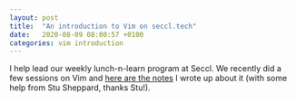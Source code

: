 ```yaml
---
layout: post
title:  "An introduction to Vim on seccl.tech"
date:   2020-08-09 08:00:57 +0100
categories: vim introduction
---
```


I help lead our weekly lunch-n-learn program at Seccl. We recently did a few sessions on Vim
and [here are the notes](https://seccl.tech/blog/dev-learning-lunch-vim-3/) I wrote up about it (with some
help from Stu Sheppard, thanks Stu!).
